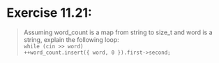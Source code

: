 # Exercise 11.21:
> Assuming word_count is a map from string to size_t and word is a string, explain the following loop:  
    ``while (cin >> word)``  
    ``++word_count.insert({ word, 0 }).first->second;``
